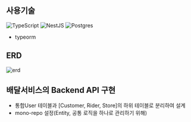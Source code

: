 ## 사용기술
![TypeScript](https://img.shields.io/badge/typescript-%23007ACC.svg?style=for-the-badge&logo=typescript&logoColor=white)
![NestJS](https://img.shields.io/badge/nestjs-%23E0234E.svg?style=for-the-badge&logo=nestjs&logoColor=white)
![Postgres](https://img.shields.io/badge/postgres-%23316192.svg?style=for-the-badge&logo=postgresql&logoColor=white)
- typeorm

## ERD
![erd](https://github.com/wooomr2/nestjs-delivery/assets/92091769/4f5f81ff-c44d-416f-8f62-70ee97afbb5e)


## 배달서비스의 Backend API 구현
- 통합User 테이블과 [Customer, Rider, Store]의 하위 테이블로 분리하여 설계
- mono-repo 설정(Entity, 공통 로직을 하나로 관리하기 위해)
